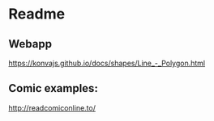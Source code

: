 # Readme

## Webapp

https://konvajs.github.io/docs/shapes/Line_-_Polygon.html

## Comic examples:

http://readcomiconline.to/
